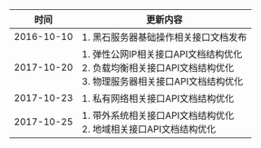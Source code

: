 |__时间__|__更新内容__|
|---|---|
|2016-10-10| 1. 黑石服务器基础操作相关接口文档发布|
|2017-10-20| 1. 弹性公网IP相关接口API文档结构优化<br>2. 负载均衡相关接口API文档结构优化<br>3. 物理服务器相关接口API文档结构优化|
|2017-10-23| 1. 私有网络相关接口API文档结构优化|
|2017-10-25| 1. 带外系统相关接口API文档结构优化<br>2. 地域相关接口API文档结构优化|